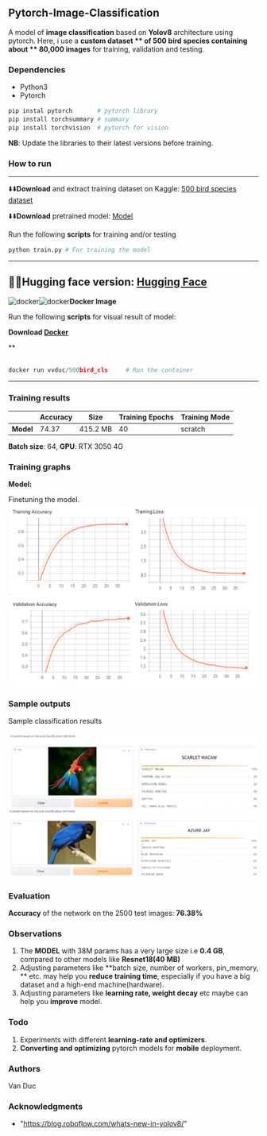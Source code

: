 ## Pytorch-Image-Classification

A model of **image classification** based on **Yolov8** architecture using pytorch. Here, i use a **custom dataset ** of **500 bird species** containing about ** 80,000 images** for training, validation and testing.

### Dependencies

* Python3
* Pytorch

```python
pip instal pytorch       # pytorch library
pip install torchsummary # summary
pip install torchvision  # pytorch for vision
```

**NB**: Update the libraries to their latest versions before training.

### How to run
----------------------------------------
⬇️⬇️**Download** and extract training dataset on Kaggle: [500 bird species dataset](https://www.kaggle.com/datasets/gpiosenka/100-bird-species)

⬇️⬇️**Download** pretrained model: [Model](https://drive.google.com/file/d/1zyREJei3KgIUaEEPvsaZxjdXNuD6grgx/view)

Run the following **scripts** for training and/or testing

```python
python train.py # For training the model 
```
----------------------------------------
🤗🤗**Hugging face** version: [Hugging Face](https://huggingface.co/spaces/vvd2003/Yolov8_cls_500_bird_species)
-----------------------------------------
<img src="https://www.docker.com/wp-content/uploads/2022/03/Moby-logo.png" alt="docker" width="50" height="40"/><img src="https://www.docker.com/wp-content/uploads/2022/03/Moby-logo.png" alt="docker" width="50" height="40"/>**Docker Image**

Run the following **scripts** for visual result of model:

**Download [Docker](https://www.docker.com/)**

**

```python

```
```python
docker run vvduc/500bird_cls     # Run the container
```
------------------------------------------

### Training results

|    | Accuracy | Size | Training Epochs | Training Mode |
|----|----|----|----|-----|
| **Model** | 74.37 | 415.2 MB  |  40 |  scratch |

**Batch size**: 64, **GPU**: RTX 3050 4G

### Training graphs

**Model:** 

Finetuning the model.
![Screenshot](results/Loss_acc.png)

### Sample outputs

Sample classification results

![Screenshot](results/Birds.png)

### Evaluation

**Accuracy** of the network on the 2500 test images: **76.38%**

### Observations

1. The **MODEL** with 38M params has a very large size i.e **0.4 GB**, compared to other models like **Resnet18(40 MB)**
2. Adjusting parameters like **batch size, number of workers, pin_memory, ** etc. may help you **reduce training time**, especially if you have a big dataset and a high-end machine(hardware).
3. Adjusting parameters like **learning rate, weight decay** etc maybe can help you **improve** model.
### Todo

1. Experiments with different **learning-rate and optimizers**.
2. **Converting and optimizing** pytorch models for **mobile** deployment.

### Authors

Van Duc
 
### Acknowledgments
* "https://blog.roboflow.com/whats-new-in-yolov8/"
